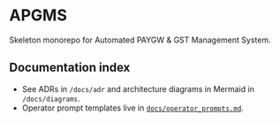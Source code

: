 ﻿# APGMS
Skeleton monorepo for Automated PAYGW & GST Management System.

## Documentation index

- See ADRs in `/docs/adr` and architecture diagrams in Mermaid in `/docs/diagrams`.
- Operator prompt templates live in [`docs/operator_prompts.md`](./operator_prompts.md).